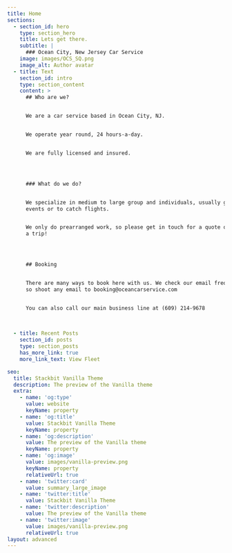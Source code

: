 ```yaml
---
title: Home
sections:
  - section_id: hero
    type: section_hero
    title: Lets get there.
    subtitle: |
      ### Ocean City, New Jersey Car Service
    image: images/OCS_SQ.png
    image_alt: Author avatar
  - title: Text
    section_id: intro
    type: section_content
    content: >
      ## Who are we?


      We are a car service based in Ocean City, NJ.                


      We operate year round, 24 hours-a-day.                


      We are fully licensed and insured.




      ### What do we do?


      We specialize in medium to large group and individuals, usually going to
      events or to catch flights. 


      We only do prearranged work, so please get in touch for a quote or to book
      a trip!




      ## Booking


      There are many ways to book here with us. We check our email frequently,
      so shoot any email to booking@oceancarservice.com


      You can also call our main business line at (609) 214-9678

      
    
  - title: Recent Posts
    section_id: posts
    type: section_posts
    has_more_link: true
    more_link_text: View Fleet

seo:
  title: Stackbit Vanilla Theme
  description: The preview of the Vanilla theme
  extra:
    - name: 'og:type'
      value: website
      keyName: property
    - name: 'og:title'
      value: Stackbit Vanilla Theme
      keyName: property
    - name: 'og:description'
      value: The preview of the Vanilla theme
      keyName: property
    - name: 'og:image'
      value: images/vanilla-preview.png
      keyName: property
      relativeUrl: true
    - name: 'twitter:card'
      value: summary_large_image
    - name: 'twitter:title'
      value: Stackbit Vanilla Theme
    - name: 'twitter:description'
      value: The preview of the Vanilla theme
    - name: 'twitter:image'
      value: images/vanilla-preview.png
      relativeUrl: true
layout: advanced
---
```

